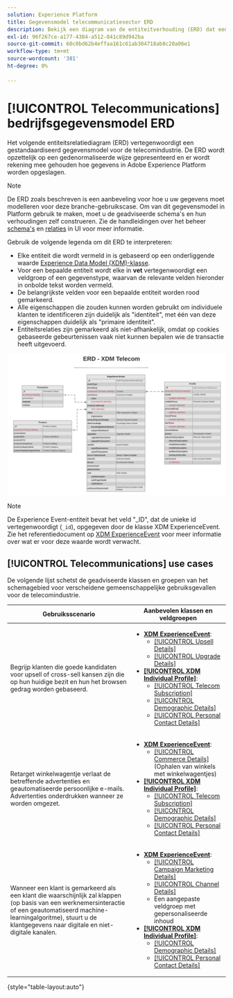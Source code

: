 ```yaml
---
solution: Experience Platform
title: Gegevensmodel telecommunicatiesector ERD
description: Bekijk een diagram van de entiteitverhouding (ERD) dat een gestandaardiseerd gegevensmodel voor de telecommunicatiesector beschrijft, compatibel met het Model van de Gegevens van de Ervaring (XDM) voor gebruik in Adobe Experience Platform.
exl-id: 96f267ce-a177-4384-a512-841c89d942ba
source-git-commit: 60c0bd62b4effaa161c61ab304718ab8c20a06e1
workflow-type: tm+mt
source-wordcount: '381'
ht-degree: 0%

---
```


# [!UICONTROL Telecommunications] bedrijfsgegevensmodel ERD

Het volgende entiteitsrelatiediagram (ERD) vertegenwoordigt een gestandaardiseerd gegevensmodel voor de telecomindustrie. De ERD wordt opzettelijk op een gedenormaliseerde wijze gepresenteerd en er wordt rekening mee gehouden hoe gegevens in Adobe Experience Platform worden opgeslagen.

>[!NOTE]
>
>De ERD zoals beschreven is een aanbeveling voor hoe u uw gegevens moet modelleren voor deze branche-gebruikscase. Om van dit gegevensmodel in Platform gebruik te maken, moet u de geadviseerde schema&#39;s en hun verhoudingen zelf construeren. Zie de handleidingen over het beheer [schema&#39;s](../../ui/resources/schemas.md) en [relaties](../../tutorials/relationship-ui.md) in UI voor meer informatie.

Gebruik de volgende legenda om dit ERD te interpreteren:

* Elke entiteit die wordt vermeld in is gebaseerd op een onderliggende waarde [Experience Data Model (XDM)-klasse](../composition.md#class).
* Voor een bepaalde entiteit wordt elke in **vet** vertegenwoordigt een veldgroep of een gegevenstype, waarvan de relevante velden hieronder in onbolde tekst worden vermeld.
* De belangrijkste velden voor een bepaalde entiteit worden rood gemarkeerd.
* Alle eigenschappen die zouden kunnen worden gebruikt om individuele klanten te identificeren zijn duidelijk als &quot;identiteit&quot;, met één van deze eigenschappen duidelijk als &quot;primaire identiteit&quot;.
* Entiteitsrelaties zijn gemarkeerd als niet-afhankelijk, omdat op cookies gebaseerde gebeurtenissen vaak niet kunnen bepalen wie de transactie heeft uitgevoerd.


![](../../images/industries/telecom.png)

>[!NOTE]
>
>De Experience Event-entiteit bevat het veld &quot;_ID&quot;, dat de unieke id vertegenwoordigt (`_id`), opgegeven door de klasse XDM ExperienceEvent. Zie het referentiedocument op [XDM ExperienceEvent](../../classes/experienceevent.md) voor meer informatie over wat er voor deze waarde wordt verwacht.

## [!UICONTROL Telecommunications] use cases

De volgende lijst schetst de geadviseerde klassen en groepen van het schemagebied voor verscheidene gemeenschappelijke gebruiksgevallen voor de telecomindustrie.

| Gebruiksscenario | Aanbevolen klassen en veldgroepen |
| --- | --- |
| Begrijp klanten die goede kandidaten voor upsell of cross-sell kansen zijn die op hun huidige bezit en hun het browsen gedrag worden gebaseerd. | <ul><li>**[XDM ExperienceEvent](../../classes/experienceevent.md)**:<ul><li>[[!UICONTROL Upsell Details]](../../field-groups/event/upsell-details.md)</li><li>[[!UICONTROL Upgrade Details]](../../field-groups/event/upgrade-details.md)</li></ul></li><li>**[[!UICONTROL XDM Individual Profile]](../../classes/individual-profile.md)**:<ul><li>[[!UICONTROL Telecom Subscription]](../../field-groups/profile/telecom-subscription.md)</li><li>[[!UICONTROL Demographic Details]](../../field-groups/profile/demographic-details.md)</li><li>[[!UICONTROL Personal Contact Details]](../../field-groups/profile/personal-contact-details.md)</li></ul></li></ul> |
| Retarget winkelwagentje verlaat de betreffende advertenties en geautomatiseerde persoonlijke e-mails. Advertenties onderdrukken wanneer ze worden omgezet. | <ul><li>**[XDM ExperienceEvent](../../classes/experienceevent.md)**:<ul><li>[[!UICONTROL Commerce Details]](../../field-groups/event/upsell-details.md) (Ophalen van winkels met winkelwagentjes)</li></ul></li><li>**[[!UICONTROL XDM Individual Profile]](../../classes/individual-profile.md)**:<ul><li>[[!UICONTROL Telecom Subscription]](../../field-groups/profile/telecom-subscription.md)</li><li>[[!UICONTROL Demographic Details]](../../field-groups/profile/demographic-details.md)</li><li>[[!UICONTROL Personal Contact Details]](../../field-groups/profile/personal-contact-details.md)</li></ul></li></ul> |
| Wanneer een klant is gemarkeerd als een klant die waarschijnlijk zal klappen (op basis van een werknemersinteractie of een geautomatiseerd machine-learningalgoritme), stuurt u de klantgegevens naar digitale en niet-digitale kanalen. | <ul><li>**[XDM ExperienceEvent](../../classes/experienceevent.md)**:<ul><li>[[!UICONTROL Campaign Marketing Details]](../../field-groups/event/campaign-marketing-details.md)</li><li>[[!UICONTROL Channel Details]](../../field-groups/event/channel-details.md)</li><li>Een aangepaste veldgroep met gepersonaliseerde inhoud</li></ul></li><li>**[[!UICONTROL XDM Individual Profile]](../../classes/individual-profile.md)**:<ul><li>[[!UICONTROL Demographic Details]](../../field-groups/profile/demographic-details.md)</li><li>[[!UICONTROL Personal Contact Details]](../../field-groups/profile/personal-contact-details.md)</li></ul></li></ul> |

{style=&quot;table-layout:auto&quot;}
